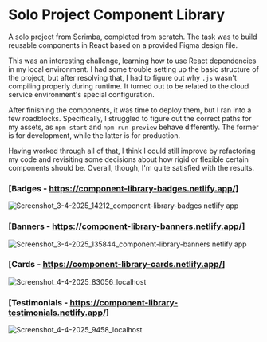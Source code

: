 # Solo Project Component Library

A solo project from Scrimba, completed from scratch. The task was to build reusable components in React based on a provided Figma design file.

This was an interesting challenge, learning how to use React dependencies in my local environment. I had some trouble setting up the basic structure of the project, but after resolving that, I had to figure out why `.js` wasn't compiling properly during runtime. It turned out to be related to the cloud service environment's special configuration.

After finishing the components, it was time to deploy them, but I ran into a few roadblocks. Specifically, I struggled to figure out the correct paths for my assets, as `npm start` and `npm run preview` behave differently. The former is for development, while the latter is for production.

Having worked through all of that, I think I could still improve by refactoring my code and revisiting some decisions about how rigid or flexible certain components should be. Overall, though, I'm quite satisfied with the results.

### [Badges - https://component-library-badges.netlify.app/]
![Screenshot_3-4-2025_14212_component-library-badges netlify app](https://github.com/user-attachments/assets/d3779478-b3c1-4646-8821-ab5aae8e75ae)

### [Banners - https://component-library-banners.netlify.app/]
![Screenshot_3-4-2025_135844_component-library-banners netlify app](https://github.com/user-attachments/assets/56d5c53c-376a-439e-ba92-3b5522d5bd2a)

### [Cards - https://component-library-cards.netlify.app/]
![Screenshot_4-4-2025_83056_localhost](https://github.com/user-attachments/assets/4414f298-0173-4818-acf6-d95280f63d66)

### [Testimonials - https://component-library-testimonials.netlify.app/]
![Screenshot_4-4-2025_9458_localhost](https://github.com/user-attachments/assets/d1dbafd6-6417-4b2c-a8a2-38786bfecc57)
